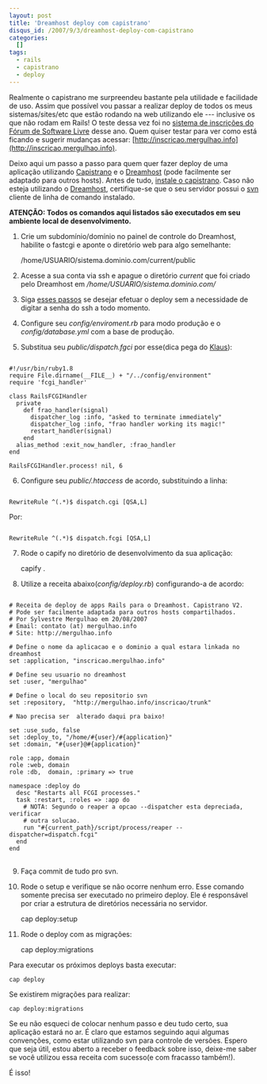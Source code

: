 ```yaml
--- 
layout: post
title: 'Dreamhost deploy com capistrano'
disqus_id: /2007/9/3/dreamhost-deploy-com-capistrano
categories: 
  []
tags:
  - rails
  - capistrano
  - deploy
---
```



Realmente o capistrano me surpreendeu bastante pela utilidade e facilidade de uso. Assim que possível vou passar a realizar deploy de todos os meus sistemas/sites/etc que estão rodando na web utilizando ele --- inclusive os que não rodam em Rails! O teste dessa vez foi no [sistema de inscrições do Fórum de Software Livre](/projetos) desse ano. Quem quiser testar para ver como está ficando e sugerir mudanças acessar: [http://inscricao.mergulhao.info](http://inscricao.mergulhao.info).

Deixo aqui um passo a passo para quem quer fazer deploy de uma aplicação utilizando [Capistrano](http://www.capify.org) e o [Dreamhost](http://www.dreamhost.com) (pode facilmente ser adaptado para outros hosts). Antes de tudo, [instale o capistrano](http://www.capify.org/install). Caso não esteja utilizando o [Dreamhost](http://www.dreamhost.com), certifique-se que o seu servidor possui o [svn](http://subversion.tigris.org/) cliente de linha de comando instalado.

**ATENÇÃO: Todos os comandos aqui listados são executados em seu ambiente local de desenvolvimento.**

1. Crie um subdomínio/domínio no painel de controle do Dreamhost, habilite o fastcgi e aponte o diretório web para algo semelhante:

   /home/USUARIO/sistema.dominio.com/current/public

2. Acesse a sua conta via ssh e apague o diretório _current_ que foi criado pelo Dreamhost em _/home/USUARIO/sistema.dominio.com/_

3. Siga [esses passos](http://wiki.dreamhost.com/SSH#Passwordless_Login) se desejar efetuar o deploy sem a necessidade de digitar a senha do ssh a todo momento.

4. Configure seu _config/enviroment.rb_ para modo produção e o _config/database.yml_ com a base de produção.

5. Substitua seu _public/dispatch.fgci_ por esse(dica pega do [Klaus](http://blog.klaus.pro.br/ler/ruby-on-rails/2007/ruby-on-rails-na-dreamhost/7/index.html)):

<pre><code>
#!/usr/bin/ruby1.8
require File.dirname(__FILE__) + "/../config/environment"
require 'fcgi_handler'

class RailsFCGIHandler
  private
    def frao_handler(signal)
      dispatcher_log :info, "asked to terminate immediately"
      dispatcher_log :info, "frao handler working its magic!"
      restart_handler(signal)
    end
  alias_method :exit_now_handler, :frao_handler
end

RailsFCGIHandler.process! nil, 6
</code></pre>

6. Configure seu _public/.htaccess_ de acordo, substituindo a linha:

<pre><code>
RewriteRule ^(.*)$ dispatch.cgi [QSA,L]
</code></pre>

Por:

<pre><code>
RewriteRule ^(.*)$ dispatch.fcgi [QSA,L]
</code></pre>

7. Rode o capify no diretório de desenvolvimento da sua aplicação:

    capify .

8. Utilize a receita abaixo(_config/deploy.rb_) configurando-a de acordo:

<pre><code>
# Receita de deploy de apps Rails para o Dreamhost. Capistrano V2.
# Pode ser facilmente adaptada para outros hosts compartilhados.
# Por Sylvestre Mergulhao em 20/08/2007
# Email: contato (at) mergulhao.info
# Site: http://mergulhao.info

# Define o nome da aplicacao e o dominio a qual estara linkada no dreamhost
set :application, "inscricao.mergulhao.info"

# Define seu usuario no dreamhost
set :user, "mergulhao"

# Define o local do seu repositorio svn
set :repository,  "http://mergulhao.info/inscricao/trunk"

# Nao precisa ser  alterado daqui pra baixo!

set :use_sudo, false
set :deploy_to, "/home/#{user}/#{application}"
set :domain, "#{user}@#{application}"

role :app, domain
role :web, domain
role :db,  domain, :primary => true

namespace :deploy do
  desc "Restarts all FCGI processes."
  task :restart, :roles => :app do
    # NOTA: Segundo o reaper a opcao --dispatcher esta depreciada, verificar
    # outra solucao.
    run "#{current_path}/script/process/reaper --dispatcher=dispatch.fcgi"
  end
end
</code>
</pre>

9. Faça commit de tudo pro svn.

10. Rode o setup e verifique se não ocorre nenhum erro. Esse comando somente precisa ser executado no primeiro deploy. Ele é responsável por criar a estrutura de diretórios necessária no servidor.

    cap deploy:setup

11. Rode o deploy com as migrações:

    cap deploy:migrations

Para executar os próximos deploys basta executar:

    cap deploy

Se existirem migrações para realizar:

    cap deploy:migrations

Se eu não esqueci de colocar nenhum passo e deu tudo certo, sua aplicação estará no ar. É claro que estamos seguindo aqui algumas convenções, como estar utilizando svn para controle de versões. Espero que seja útil, estou aberto a receber o feedback sobre isso, deixe-me saber se você utilizou essa receita com sucesso(e com fracasso também!).

É isso!


